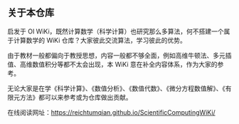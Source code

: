 
## 关于本仓库

启发于 OI WiKi，既然计算数学（科学计算）也研究那么多算法，何不搭建一个属于计算数学的 WiKi 仓库？大家彼此交流算法，学习彼此的优势。

由于教材一般都偏向于教授思想，内容一般都不够全面，例如高维牛顿法、多元插值、高维数值积分等都不太会出现，本 WiKi 意在补全内容体系，作为大家的参考。

无论大家是在学《科学计算》、《数值分析》、《数值代数》、《微分方程数值解》、《有限元方法》都可以来参考或为仓库做出贡献。

在线阅读网址：https://reichtumqian.github.io/ScientificComputingWiKi/
